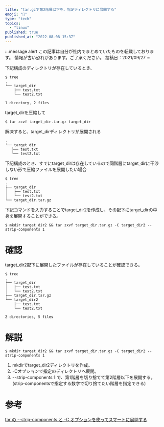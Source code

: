 ```yaml
---
title: "tar.gzで第2階層以下を、指定ディレクトリに展開する"
emoji: "🐙"
type: "tech"
topics:
  - "linux"
published: true
published_at: "2022-08-08 15:37"
---
```


:::message alert
この記事は自分が社内でまとめていたものを転載しております。
情報が古い恐れがあります。ご了承ください。
投稿日：2021/09/27
:::


下記構成のディレクトリが存在しているとき、

```
$ tree
.
└── target_dir
    ├── test.txt
    └── test2.txt

1 directory, 2 files
```

target_dirを圧縮して

```
$ tar zcvf target_dir.tar.gz target_dir
```

解凍すると、target_dirディレクトリが展開される

```
.
└── target_dir
   ├── test.txt
   └── test2.txt
```


下記構成のとき、すでにtarget_dirは存在しているので同階層にtarget_dirに干渉しない形で圧縮ファイルを展開したい場合

```
$ tree
.
├── target_dir
│   ├── test.txt
│   └── test2.txt
└── target_dir.tar.gz
```

下記コマンドを入力することでtarget_dir2を作成し、その配下にtarget_dirの中身を展開することができる。

```
$ mkdir target_dir2 && tar zxvf target_dir.tar.gz -C target_dir2 --strip-components 1
```

# 確認
target_dir2配下に展開したファイルが存在していることが確認できる。

```
$ tree
.
├── target_dir
│   ├── test.txt
│   └── test2.txt
├── target_dir.tar.gz
└── target_dir2
    ├── test.txt
    └── test2.txt

2 directories, 5 files
```

# 解説

```
$ mkdir target_dir2 && tar zxvf target_dir.tar.gz -C target_dir2 --strip-components 1
```

1. mkdirでtarget_dir2ディレクトリを作成。
2. -Cオプションで指定のディレクトリへ展開。
3. --strip-components 1 で、第1階層を切り捨てて第2階層以下を展開する。(strip-componentsで指定する数字で切り捨てたい階層を指定できる)

# 参考
 [tar の --strip-components と -C オプションを使ってスマートに展開する](https://kakakakakku.hatenablog.com/entry/2018/06/13/220940) 
